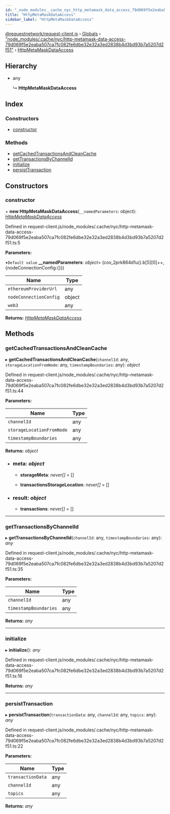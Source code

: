```yaml
---
id: "_node_modules__cache_nyc_http_metamask_data_access_79d069f5e2eaba507ca7fc082fe6dbe32e32a3ed2838b4d3bd93b7a5207d2f51_.httpmetamaskdataaccess"
title: "HttpMetaMaskDataAccess"
sidebar_label: "HttpMetaMaskDataAccess"
---
```


[@requestnetwork/request-client.js](../index.md) › [Globals](../globals.md) › ["node_modules/.cache/nyc/http-metamask-data-access-79d069f5e2eaba507ca7fc082fe6dbe32e32a3ed2838b4d3bd93b7a5207d2f51"](../modules/_node_modules__cache_nyc_http_metamask_data_access_79d069f5e2eaba507ca7fc082fe6dbe32e32a3ed2838b4d3bd93b7a5207d2f51_.md) › [HttpMetaMaskDataAccess](_node_modules__cache_nyc_http_metamask_data_access_79d069f5e2eaba507ca7fc082fe6dbe32e32a3ed2838b4d3bd93b7a5207d2f51_.httpmetamaskdataaccess.md)

## Hierarchy

* any

  ↳ **HttpMetaMaskDataAccess**

## Index

### Constructors

* [constructor](_node_modules__cache_nyc_http_metamask_data_access_79d069f5e2eaba507ca7fc082fe6dbe32e32a3ed2838b4d3bd93b7a5207d2f51_.httpmetamaskdataaccess.md#constructor)

### Methods

* [getCachedTransactionsAndCleanCache](_node_modules__cache_nyc_http_metamask_data_access_79d069f5e2eaba507ca7fc082fe6dbe32e32a3ed2838b4d3bd93b7a5207d2f51_.httpmetamaskdataaccess.md#getcachedtransactionsandcleancache)
* [getTransactionsByChannelId](_node_modules__cache_nyc_http_metamask_data_access_79d069f5e2eaba507ca7fc082fe6dbe32e32a3ed2838b4d3bd93b7a5207d2f51_.httpmetamaskdataaccess.md#gettransactionsbychannelid)
* [initialize](_node_modules__cache_nyc_http_metamask_data_access_79d069f5e2eaba507ca7fc082fe6dbe32e32a3ed2838b4d3bd93b7a5207d2f51_.httpmetamaskdataaccess.md#initialize)
* [persistTransaction](_node_modules__cache_nyc_http_metamask_data_access_79d069f5e2eaba507ca7fc082fe6dbe32e32a3ed2838b4d3bd93b7a5207d2f51_.httpmetamaskdataaccess.md#persisttransaction)

## Constructors

###  constructor

\+ **new HttpMetaMaskDataAccess**(`__namedParameters`: object): *[HttpMetaMaskDataAccess](_node_modules__cache_nyc_http_metamask_data_access_79d069f5e2eaba507ca7fc082fe6dbe32e32a3ed2838b4d3bd93b7a5207d2f51_.httpmetamaskdataaccess.md)*

Defined in request-client.js/node_modules/.cache/nyc/http-metamask-data-access-79d069f5e2eaba507ca7fc082fe6dbe32e32a3ed2838b4d3bd93b7a5207d2f51.ts:5

**Parameters:**

▪`Default value`  **__namedParameters**: *object*= (cov_2prk864d1u().b[5][0]++,{nodeConnectionConfig:{}})

Name | Type |
------ | ------ |
`ethereumProviderUrl` | any |
`nodeConnectionConfig` | object |
`web3` | any |

**Returns:** *[HttpMetaMaskDataAccess](_node_modules__cache_nyc_http_metamask_data_access_79d069f5e2eaba507ca7fc082fe6dbe32e32a3ed2838b4d3bd93b7a5207d2f51_.httpmetamaskdataaccess.md)*

## Methods

###  getCachedTransactionsAndCleanCache

▸ **getCachedTransactionsAndCleanCache**(`channelId`: any, `storageLocationFromNode`: any, `timestampBoundaries`: any): *object*

Defined in request-client.js/node_modules/.cache/nyc/http-metamask-data-access-79d069f5e2eaba507ca7fc082fe6dbe32e32a3ed2838b4d3bd93b7a5207d2f51.ts:44

**Parameters:**

Name | Type |
------ | ------ |
`channelId` | any |
`storageLocationFromNode` | any |
`timestampBoundaries` | any |

**Returns:** *object*

* ### **meta**: *object*

  * **storageMeta**: *never[]* = []

  * **transactionsStorageLocation**: *never[]* = []

* ### **result**: *object*

  * **transactions**: *never[]* = []

___

###  getTransactionsByChannelId

▸ **getTransactionsByChannelId**(`channelId`: any, `timestampBoundaries`: any): *any*

Defined in request-client.js/node_modules/.cache/nyc/http-metamask-data-access-79d069f5e2eaba507ca7fc082fe6dbe32e32a3ed2838b4d3bd93b7a5207d2f51.ts:35

**Parameters:**

Name | Type |
------ | ------ |
`channelId` | any |
`timestampBoundaries` | any |

**Returns:** *any*

___

###  initialize

▸ **initialize**(): *any*

Defined in request-client.js/node_modules/.cache/nyc/http-metamask-data-access-79d069f5e2eaba507ca7fc082fe6dbe32e32a3ed2838b4d3bd93b7a5207d2f51.ts:16

**Returns:** *any*

___

###  persistTransaction

▸ **persistTransaction**(`transactionData`: any, `channelId`: any, `topics`: any): *any*

Defined in request-client.js/node_modules/.cache/nyc/http-metamask-data-access-79d069f5e2eaba507ca7fc082fe6dbe32e32a3ed2838b4d3bd93b7a5207d2f51.ts:22

**Parameters:**

Name | Type |
------ | ------ |
`transactionData` | any |
`channelId` | any |
`topics` | any |

**Returns:** *any*
